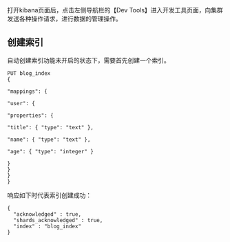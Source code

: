 打开kibana页面后，点击左侧导航栏的【Dev Tools】进入开发工具页面，向集群发送各种操作请求，进行数据的管理操作。
## 创建索引
自动创建索引功能未开启的状态下，需要首先创建一个索引。

```
PUT blog_index
{

"mappings": {

"user": {

"properties": {

"title": { "type": "text" },

"name": { "type": "text" },

"age": { "type": "integer" }

}
}
}
}
```
响应如下时代表索引创建成功：

```
{
  "acknowledged" : true,
  "shards_acknowledged" : true,
  "index" : "blog_index"
}
```

